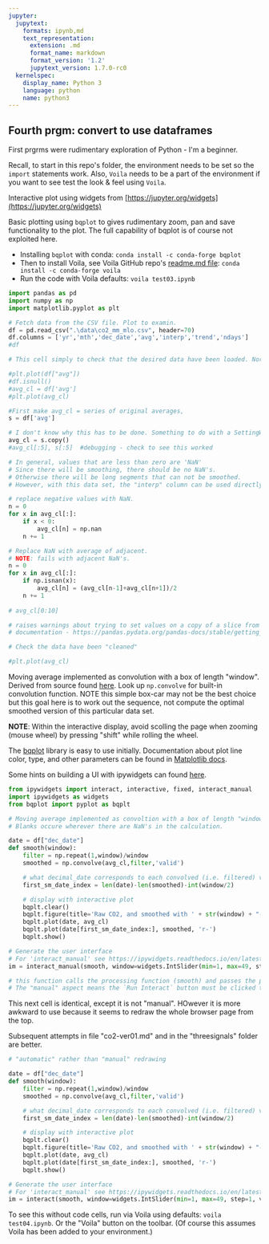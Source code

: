 ```yaml
---
jupyter:
  jupytext:
    formats: ipynb,md
    text_representation:
      extension: .md
      format_name: markdown
      format_version: '1.2'
      jupytext_version: 1.7.0-rc0
  kernelspec:
    display_name: Python 3
    language: python
    name: python3
---
```


## Fourth prgm: convert to use dataframes

First prgrms were rudimentary exploration of Python - I'm a beginner.

Recall, to start in this repo's folder, the environment needs to be set so the `import` statements work. Also, `Voila` needs to be a part of the environment if you want to see test the look & feel using `Voila`. 

Interactive plot using widgets from [https://jupyter.org/widgets](https://jupyter.org/widgets)

Basic plotting using `bqplot` to gives rudimentary zoom, pan and save functionality to the plot. The full capability of bqplot is of course not exploited here. 

* Installing `bqplot` with conda: `conda install -c conda-forge bqplot`
* Then to install Voila, see Voila GitHub repo's [readme.md file](https://github.com/voila-dashboards/voila/blob/master/README.md): `conda install -c conda-forge voila`
* Run the code with Voila defaults: `voila test03.ipynb`

```python
import pandas as pd
import numpy as np
import matplotlib.pyplot as plt
```

```python
# Fetch data from the CSV file. Plot to examin.
df = pd.read_csv(".\data\co2_mm_mlo.csv", header=70)
df.columns = ['yr','mth','dec_date','avg','interp','trend','ndays']
#df
```

```python
# This cell simply to check that the desired data have been loaded. Normally commented out.

#plt.plot(df["avg"])
#df.isnull() 
#avg_cl = df['avg']
#plt.plot(avg_cl)
```

```python
#First make avg_cl = series of original averages, 
s = df['avg']

# I don't know why this has to be done. Something to do with a SettingWithCopy warning.
avg_cl = s.copy()
#avg_cl[:5], s[:5]  #debugging - check to see this worked
```

```python
# In general, values that are less than zero are 'NaN'
# Since there will be smoothing, there should be no NaN's.
# Otherwise there will be long segments that can not be smoothed.
# However, with this data set, the "interp" column can be used directly since it fills in the NaNs 

# replace negative values with NaN.
n = 0
for x in avg_cl[:]:
    if x < 0:
        avg_cl[n] = np.nan
    n += 1

# Replace NaN with average of adjacent.
# NOTE: fails with adjacent NaN's.
n = 0
for x in avg_cl[:]:
    if np.isnan(x):
        avg_cl[n] = (avg_cl[n-1]+avg_cl[n+1])/2
    n += 1
    
# avg_cl[0:10]

# raises warnings about trying to set values on a copy of a slice from a dataframe.
# documentation - https://pandas.pydata.org/pandas-docs/stable/getting_started/10min.html
```

```python
# Check the data have been "cleaned"

#plt.plot(avg_cl)
```

Moving average implemented as convolution with a box of length "window".
Derived from source found [here](https://gordoncluster.wordpress.com/2014/02/13/python-numpy-how-to-generate-moving-averages-efficiently-part-2/).  Look up `np.convolve` for built-in convolution function. NOTE this simple box-car may not be the best choice but this goal here is to work out the sequence, not compute the optimal smoothed version of this particular data set. 

**NOTE**: Within the interactive display, avoid scolling the page when zooming (mouse wheel) by pressing "shift" while rolling the wheel.

The [bqplot](https://bqplot.readthedocs.io/en/latest/usage.html) library is easy to use initially. Documentation about plot line color, type, and other parameters can be found in [Matplotlib docs](https://matplotlib.org/2.1.1/api/_as_gen/matplotlib.pyplot.plot.html).

Some hints on building a UI with ipywidgets can found [here](https://ipython-books.github.io/33-mastering-widgets-in-the-jupyter-notebook/).

```python
from ipywidgets import interact, interactive, fixed, interact_manual
import ipywidgets as widgets
from bqplot import pyplot as bqplt

# Moving average implemented as convoltion with a box of length "window".
# Blanks occure wherever there are NaN's in the calculation.

date = df["dec_date"]
def smooth(window):    
    filter = np.repeat(1,window)/window
    smoothed = np.convolve(avg_cl,filter,'valid')

    # what decimal_date corresponds to each convolved (i.e. filtered) value?
    first_sm_date_index = len(date)-len(smoothed)-int(window/2)

    # display with interactive plot
    bqplt.clear()
    bqplt.figure(title='Raw CO2, and smoothed with ' + str(window) + "-point window.")
    bqplt.plot(date, avg_cl)
    bqplt.plot(date[first_sm_date_index:], smoothed, 'r-')
    bqplt.show()

# Generate the user interface 
# For 'interact_manual' see https://ipywidgets.readthedocs.io/en/latest/examples/Using%20Interact.html
im = interact_manual(smooth, window=widgets.IntSlider(min=1, max=49, step=1, value=11));

# this function calls the processing function (smooth) and passes the parameter needed by that function.
# The "manual" aspect means the `Run Interact` button must be clicked to make the change. 
```

This next cell is identical, except it is not "manual". HOwever it is more awkward to use because it seems to redraw the whole browser page from the top.

Subsequent attempts in file "co2-ver01.md" and in the "threesignals" folder are better.

```python
# "automatic" rather than "manual" redrawing

date = df["dec_date"]
def smooth(window):    
    filter = np.repeat(1,window)/window
    smoothed = np.convolve(avg_cl,filter,'valid')

    # what decimal_date corresponds to each convolved (i.e. filtered) value?
    first_sm_date_index = len(date)-len(smoothed)-int(window/2)

    # display with interactive plot
    bqplt.clear()
    bqplt.figure(title='Raw CO2, and smoothed with ' + str(window) + "-point window.")
    bqplt.plot(date, avg_cl)
    bqplt.plot(date[first_sm_date_index:], smoothed, 'r-')
    bqplt.show()

# Generate the user interface 
# For 'interact_manual' see https://ipywidgets.readthedocs.io/en/latest/examples/Using%20Interact.html
im = interact(smooth, window=widgets.IntSlider(min=1, max=49, step=1, value=11));
```

To see this without code cells, run via Voila using defaults: `voila test04.ipynb`. Or the "Voila" button on the toolbar. (Of course this assumes Voila has been added to your environment.)

```python

```
